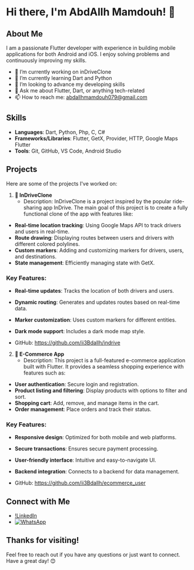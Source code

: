 # Hi there, I'm AbdAllh Mamdouh! 👋

## About Me
I am a passionate Flutter developer with experience in building mobile applications for both Android and iOS. I enjoy solving problems and continuously improving my skills.

- 🔭 I’m currently working on inDriveClone
- 🌱 I’m currently learning Dart and Python
- 👯 I’m looking to advance my developing skills
- 💬 Ask me about Flutter, Dart, or anything tech-related
- 📫 How to reach me: abdallhmamdouh079@gmail.com


## Skills
- **Languages**: Dart, Python, Php, C, C#
- **Frameworks/Libraries**: Flutter, GetX, Provider, HTTP, Google Maps Flutter
- **Tools**: Git, GitHub, VS Code, Android Studio

## Projects
Here are some of the projects I've worked on:

1. **🚗 InDriveClone**
   - Description: InDriveClone is a project inspired by the popular ride-sharing app InDrive. The main goal of this project is to create a fully functional clone of the app with features like:
  - **Real-time location tracking**: Using Google Maps API to track drivers and users in real-time.
  - **Route drawing**: Displaying routes between users and drivers with different colored polylines.
  - **Custom markers**: Adding and customizing markers for drivers, users, and destinations.
  - **State management**: Efficiently managing state with GetX.
  
  ### Key Features:
  - **Real-time updates**: Tracks the location of both drivers and users.
  - **Dynamic routing**: Generates and updates routes based on real-time data.
  - **Marker customization**: Uses custom markers for different entities.
  - **Dark mode support**: Includes a dark mode map style.

   - GitHub: https://github.com/ii3Bdallh/indrive

2. **🛒 E-Commerce App**
   - Description: This project is a full-featured e-commerce application built with Flutter. It provides a seamless shopping experience with features such as:
  - **User authentication**: Secure login and registration.
  - **Product listing and filtering**: Display products with options to filter and sort.
  - **Shopping cart**: Add, remove, and manage items in the cart.
  - **Order management**: Place orders and track their status.
  
  
  ### Key Features:
  - **Responsive design**: Optimized for both mobile and web platforms.
  - **Secure transactions**: Ensures secure payment processing.
  - **User-friendly interface**: Intuitive and easy-to-navigate UI.
  - **Backend integration**: Connects to a backend for data management.
  
   - GitHub: https://github.com/ii3Bdallh/ecommerce_user

## Connect with Me
- [!LinkedIn](https://www.linkedin.com/in/abdallh-mamdouh-878067338/)
- [![WhatsApp](https://img.shields.io/badge/WhatsApp-25D366?style=for-the-badge&logo=whatsapp&logoColor=white)](https://wa.me/201096366301)



## Thanks for visiting!
Feel free to reach out if you have any questions or just want to connect. Have a great day! 😊
